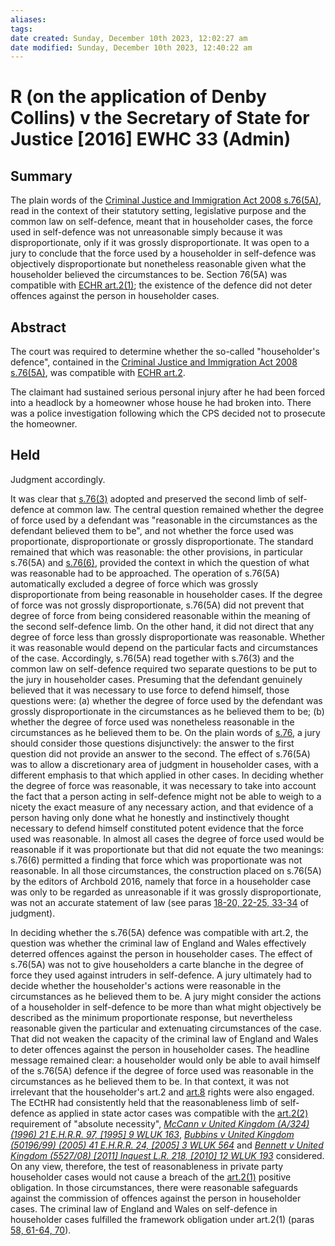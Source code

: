 ```yaml
---
aliases: 
tags: 
date created: Sunday, December 10th 2023, 12:02:27 am
date modified: Sunday, December 10th 2023, 12:40:22 am
---
```


# R (on the application of Denby Collins) v the Secretary of State for Justice [2016] EWHC 33 (Admin)

## Summary

The plain words of the [Criminal Justice and Immigration Act 2008 s.76(5A)](https://uk.westlaw.com/Document/I1F307450261911DDA4CACD152F86E460/View/FullText.html?originationContext=document&transitionType=DocumentItem&ppcid=e440903e34394b03a2d87f718d2dfe84&contextData=(sc.Default)), read in the context of their statutory setting, legislative purpose and the common law on self-defence, meant that in householder cases, the force used in self-defence was not unreasonable simply because it was disproportionate, only if it was grossly disproportionate. It was open to a jury to conclude that the force used by a householder in self-defence was objectively disproportionate but nonetheless reasonable given what the householder believed the circumstances to be. Section 76(5A) was compatible with [ECHR art.2(1)](https://uk.westlaw.com/Document/I1B58031DEC86485FA3AEEFBD8980CD10/View/FullText.html?originationContext=document&transitionType=DocumentItem&ppcid=e440903e34394b03a2d87f718d2dfe84&contextData=(sc.Default)); the existence of the defence did not deter offences against the person in householder cases.

## Abstract

The court was required to determine whether the so-called "householder's defence", contained in the [Criminal Justice and Immigration Act 2008 s.76(5A)](https://uk.westlaw.com/Document/I1F307450261911DDA4CACD152F86E460/View/FullText.html?originationContext=document&transitionType=DocumentItem&ppcid=e440903e34394b03a2d87f718d2dfe84&contextData=(sc.Default)), was compatible with [ECHR art.2](https://uk.westlaw.com/Document/I1B58031DEC86485FA3AEEFBD8980CD10/View/FullText.html?originationContext=document&transitionType=DocumentItem&ppcid=e440903e34394b03a2d87f718d2dfe84&contextData=(sc.Default)).

The claimant had sustained serious personal injury after he had been forced into a headlock by a homeowner whose house he had broken into. There was a police investigation following which the CPS decided not to prosecute the homeowner.

## Held

Judgment accordingly.

It was clear that [s.76(3)](https://uk.westlaw.com/Document/I1F307450261911DDA4CACD152F86E460/View/FullText.html?originationContext=document&transitionType=DocumentItem&ppcid=e440903e34394b03a2d87f718d2dfe84&contextData=(sc.Default)) adopted and preserved the second limb of self-defence at common law. The central question remained whether the degree of force used by a defendant was "reasonable in the circumstances as the defendant believed them to be", and not whether the force used was proportionate, disproportionate or grossly disproportionate. The standard remained that which was reasonable: the other provisions, in particular s.76(5A) and [s.76(6)](https://uk.westlaw.com/Document/I1F307450261911DDA4CACD152F86E460/View/FullText.html?originationContext=document&transitionType=DocumentItem&ppcid=e440903e34394b03a2d87f718d2dfe84&contextData=(sc.Default)), provided the context in which the question of what was reasonable had to be approached. The operation of s.76(5A) automatically excluded a degree of force which was grossly disproportionate from being reasonable in householder cases. If the degree of force was not grossly disproportionate, s.76(5A) did not prevent that degree of force from being considered reasonable within the meaning of the second self-defence limb. On the other hand, it did not direct that any degree of force less than grossly disproportionate was reasonable. Whether it was reasonable would depend on the particular facts and circumstances of the case. Accordingly, s.76(5A) read together with s.76(3) and the common law on self-defence required two separate questions to be put to the jury in householder cases. Presuming that the defendant genuinely believed that it was necessary to use force to defend himself, those questions were: (a) whether the degree of force used by the defendant was grossly disproportionate in the circumstances as he believed them to be; (b) whether the degree of force used was nonetheless reasonable in the circumstances as he believed them to be. On the plain words of [s.76](https://uk.westlaw.com/Document/I1F307450261911DDA4CACD152F86E460/View/FullText.html?originationContext=document&transitionType=DocumentItem&ppcid=e440903e34394b03a2d87f718d2dfe84&contextData=(sc.Default)), a jury should consider those questions disjunctively: the answer to the first question did not provide an answer to the second. The effect of s.76(5A) was to allow a discretionary area of judgment in householder cases, with a different emphasis to that which applied in other cases. In deciding whether the degree of force was reasonable, it was necessary to take into account the fact that a person acting in self-defence might not be able to weigh to a nicety the exact measure of any necessary action, and that evidence of a person having only done what he honestly and instinctively thought necessary to defend himself constituted potent evidence that the force used was reasonable. In almost all cases the degree of force used would be reasonable if it was proportionate but that did not equate the two meanings: s.76(6) permitted a finding that force which was proportionate was not reasonable. In all those circumstances, the construction placed on s.76(5A) by the editors of Archbold 2016, namely that force in a householder case was only to be regarded as unreasonable if it was grossly disproportionate, was not an accurate statement of law (see paras [18-20, 22-25, 33-34](javascript:void(0); "View judgment paragraphs") of judgment).

In deciding whether the s.76(5A) defence was compatible with art.2, the question was whether the criminal law of England and Wales effectively deterred offences against the person in householder cases. The effect of s.76(5A) was not to give householders a carte blanche in the degree of force they used against intruders in self-defence. A jury ultimately had to decide whether the householder's actions were reasonable in the circumstances as he believed them to be. A jury might consider the actions of a householder in self-defence to be more than what might objectively be described as the minimum proportionate response, but nevertheless reasonable given the particular and extenuating circumstances of the case. That did not weaken the capacity of the criminal law of England and Wales to deter offences against the person in householder cases. The headline message remained clear: a householder would only be able to avail himself of the s.76(5A) defence if the degree of force used was reasonable in the circumstances as he believed them to be. In that context, it was not irrelevant that the householder's art.2 and [art.8](https://uk.westlaw.com/Document/I13AEBA7190CB4FD6878845F048D2A987/View/FullText.html?originationContext=document&transitionType=DocumentItem&ppcid=e440903e34394b03a2d87f718d2dfe84&contextData=(sc.Default)) rights were also engaged. The ECtHR had consistently held that the reasonableness limb of self-defence as applied in state actor cases was compatible with the [art.2(2)](https://uk.westlaw.com/Document/I1B58031DEC86485FA3AEEFBD8980CD10/View/FullText.html?originationContext=document&transitionType=DocumentItem&ppcid=e440903e34394b03a2d87f718d2dfe84&contextData=(sc.Default)) requirement of "absolute necessity", _[McCann v United Kingdom (A/324) (1996) 21 E.H.R.R. 97, [1995] 9 WLUK 163](https://uk.westlaw.com/Document/IF4C3A190E42711DA8FC2A0F0355337E9/View/FullText.html?originationContext=document&transitionType=DocumentItem&ppcid=e440903e34394b03a2d87f718d2dfe84&contextData=(sc.Default))_, _[Bubbins v United Kingdom (50196/99) (2005) 41 E.H.R.R. 24, [2005] 3 WLUK 564](https://uk.westlaw.com/Document/I7CE76D50E42711DA8FC2A0F0355337E9/View/FullText.html?originationContext=document&transitionType=DocumentItem&ppcid=e440903e34394b03a2d87f718d2dfe84&contextData=(sc.Default))_ and _[Bennett v United Kingdom (5527/08) [2011] Inquest L.R. 218, [2010] 12 WLUK 193](https://uk.westlaw.com/Document/I212D3DE03A2C11E0A68CDE0528A71283/View/FullText.html?originationContext=document&transitionType=DocumentItem&ppcid=e440903e34394b03a2d87f718d2dfe84&contextData=(sc.Default))_ considered. On any view, therefore, the test of reasonableness in private party householder cases would not cause a breach of the [art.2(1)](https://uk.westlaw.com/Document/I1B58031DEC86485FA3AEEFBD8980CD10/View/FullText.html?originationContext=document&transitionType=DocumentItem&ppcid=e440903e34394b03a2d87f718d2dfe84&contextData=(sc.Default)) positive obligation. In those circumstances, there were reasonable safeguards against the commission of offences against the person in householder cases. The criminal law of England and Wales on self-defence in householder cases fulfilled the framework obligation under art.2(1) (paras [58, 61-64, 70](javascript:void(0); "View judgment paragraphs")).
